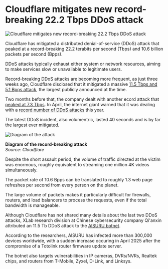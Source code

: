 # Cloudflare mitigates new record-breaking 22.2 Tbps DDoS attack

![Cloudflare mitigates new record-breaking 22.2 Tbps DDoS attack](https://www.bleepstatic.com/content/hl-images/2025/09/02/Cloudflare.jpg)

Cloudflare has mitigated a distributed denial-of-service (DDoS) attack that peaked at a record-breaking 22.2 terabits per second (Tbps) and 10.6 billion packets per second (Bpps).

DDoS attacks typically exhaust either system or network resources, aiming to make services slow or unavailable to legitimate users.

Record-breaking DDoS attacks are becoming more frequent, as just three weeks ago, Cloudflare disclosed that it mitigated a massive [11.5 Tbps and 5.1 Bpps attack](https://www.bleepingcomputer.com/news/security/cloudflare-blocks-record-breaking-115-tbps-ddos-attack/), the largest publicly announced at the time.

Two months before that, the company dealt with another ecord attack that [peaked at 7.3 Tbps](https://www.bleepingcomputer.com/news/security/cloudflare-blocks-record-73-tbps-ddos-attack-against-hosting-provider/). In April, the internet giant warned that it was dealing with a [record number of DDoS attacks](https://www.bleepingcomputer.com/news/security/cloudflare-mitigates-record-number-of-ddos-attacks-in-2025/) this year.

The latest DDoS incident, also volumentric, lasted 40 seconds and is by far the largest ever mitigated.

![Diagram of the attack](https://www.bleepstatic.com/images/news/u/1220909/2025/September/cloudflare.jpeg)

**Diagram of the record-breaking attack**  
_Source: Cloudflare_

Despite the short assault period, the volume of traffic directed at the victim was enormous, roughly equivalent to streaming one million 4K videos simultaneously.

The packet rate of 10.6 Bpps can be translated to roughly 1.3 web page refreshes per second from every person on the planet.

The large volume of packets makes it particularly difficult for firewalls, routers, and load balancers to process the requests, even if the total bandwidth is manageable.

Although Cloudflare has not shared many details about the last two DDoS attacks, XLab research division at Chinese cybersecurity company Qi'anxin attributed an 11.5 Tb DDoS attack to the [AISURU botnet](https://blog.xlab.qianxin.com/super-large-scale-botnet-aisuru-en/).

According to the researchers, AISURU has infected more than 300,000 devices worldwide, with a sudden increase occuring in April 2025 after the compromise of a Totolink router firmware update server.

The botnet also targets vulnerabilities in IP cameras, DVRs/NVRs, Realtek chips, and routers from T-Mobile, Zyxel, D-Link, and Linksys.